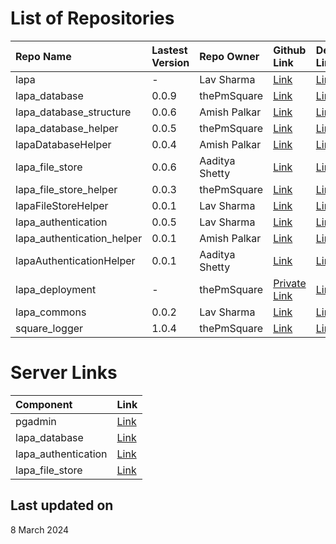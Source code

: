 # List of Repositories

| Repo Name                  | Lastest Version | Repo Owner     | Github Link                                                       | Deployed Link                                               | Language |
| :------------------------- | :-------------- | :------------- | :---------------------------------------------------------------- | :---------------------------------------------------------- | :------- |
| lapa                       | -               | Lav Sharma     | [Link](https://github.com/lavvsharma/lapa)                        | [Link](https://lavvsharma.github.io/lapa)                   | Markdown |
| lapa_database              | 0.0.9           | thePmSquare    | [Link](https://github.com/thepmsquare/lapa_database)              | [Link](https://pypi.org/project/lapa-database)              | Python   |
| lapa_database_structure    | 0.0.6           | Amish Palkar   | [Link](https://github.com/B21amish/lapa_database_structure)       | [Link](https://pypi.org/project/lapa-database-structure)    | Python   |
| lapa_database_helper       | 0.0.5           | thePmSquare    | [Link](https://github.com/thepmsquare/lapa_database_helper)       | [Link](https://pypi.org/project/lapa-database-helper)       | Python   |
| lapaDatabaseHelper         | 0.0.4           | Amish Palkar   | [Link](https://github.com/B21amish/lapaDatabaseHelper)            | [Link](https://www.npmjs.com/package/lapadatabasehelper)    | Node.js  |
| lapa_file_store            | 0.0.6           | Aaditya Shetty | [Link](https://github.com/adityashetty35/lapa_file_store)         | [Link](https://pypi.org/project/lapa-file-store)            | Python   |
| lapa_file_store_helper     | 0.0.3           | thePmSquare    | [Link](https://github.com/thepmsquare/lapa_file_store_helper)     | [Link](https://pypi.org/project/lapa-file-store-helper)     | Python   |
| lapaFileStoreHelper        | 0.0.1           | Lav Sharma     | [Link](https://github.com/lavvsharma/lapaFileStoreHelper)         | [Link](https://www.npmjs.com/package/lapafilestorehelper)   | Node.js  |
| lapa_authentication        | 0.0.5           | Lav Sharma     | [Link](https://github.com/lavvsharma/lapa_authentication)         | [Link](https://pypi.org/project/lapa-authentication)        | Python   |
| lapa_authentication_helper | 0.0.1           | Amish Palkar   | [Link](https://github.com/B21amish/lapa_authentication_helper)    | [Link](https://pypi.org/project/lapa-authentication-helper) | Python   |
| lapaAuthenticationHelper   | 0.0.1           | Aaditya Shetty | [Link](https://github.com/adityashetty35/lapaAuthenticationHelper)| [Link](https://www.npmjs.com/package/lapaauthenticationhelper)   | Node.js  |
| lapa_deployment            | -               | thePmSquare    | [Private Link](https://github.com/thepmsquare/lapa_deployment)    | [Link](https://hub.docker.com/repositories/thepmsquared)    | Docker   |
| lapa_commons               | 0.0.2           | Lav Sharma     | [Link](https://github.com/lavvsharma/lapa_commons)                | [Link](https://pypi.org/project/lapa-commons)               | Python   |
| square_logger              | 1.0.4           | thePmSquare    | [Link](https://github.com/thepmsquare/square_logger)              | [Link](https://pypi.org/project/square-logger)              | Python   |

# Server Links

| Component           | Link                                           |
| :------------------ | :--------------------------------------------- |
| pgadmin             | [Link](http://43.224.175.127:10101)            |
| lapa_database       | [Link](http://43.224.175.127:10010)            |
| lapa_authentication | [Link](http://43.224.175.127:10011)            |
| lapa_file_store     | [Link](http://43.224.175.127:10100)            |

## Last updated on

8 March 2024

